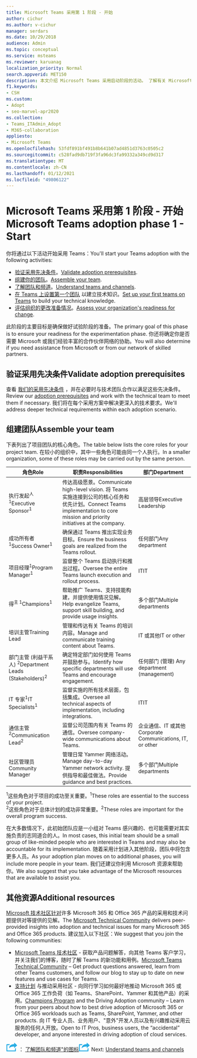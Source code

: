 ```yaml
---
title: Microsoft Teams 采用第 1 阶段 - 开始
author: cichur
ms.author: v-cichur
manager: serdars
ms.date: 10/29/2018
audience: Admin
ms.topic: conceptual
ms.service: msteams
ms.reviewer: karuanag
localization_priority: Normal
search.appverid: MET150
description: 本文介绍 Microsoft Teams 采用启动阶段的活动。 了解有关 Microsoft Teams 设置和团队规划的最佳实践。
f1.keywords:
- CSH
ms.custom:
- Adopt
- seo-marvel-apr2020
ms.collection:
- Teams_ITAdmin_Adopt
- M365-collaboration
appliesto:
- Microsoft Teams
ms.openlocfilehash: 53fdf891bf491b8b641b07ad4851d3763c0505c2
ms.sourcegitcommit: c528fad9db719f3fa96dc3fa99332a349cd9d317
ms.translationtype: MT
ms.contentlocale: zh-CN
ms.lasthandoff: 01/12/2021
ms.locfileid: "49806122"
---
```

# <a name="microsoft-teams-adoption-phase-1---start"></a><span data-ttu-id="3e9fe-104">Microsoft Teams 采用第 1 阶段 - 开始</span><span class="sxs-lookup"><span data-stu-id="3e9fe-104">Microsoft Teams adoption phase 1 - Start</span></span>

<span data-ttu-id="3e9fe-105">你将通过以下活动开始采用 Teams：</span><span class="sxs-lookup"><span data-stu-id="3e9fe-105">You'll start your Teams adoption with the following activities:</span></span>

- <span data-ttu-id="3e9fe-106">[验证采用先决条件](#validate-adoption-prerequisites)。</span><span class="sxs-lookup"><span data-stu-id="3e9fe-106">[Validate adoption prerequisites](#validate-adoption-prerequisites).</span></span>
- <span data-ttu-id="3e9fe-107">[组建你的团队](#assemble-your-team)。</span><span class="sxs-lookup"><span data-stu-id="3e9fe-107">[Assemble your team](#assemble-your-team).</span></span>
- <span data-ttu-id="3e9fe-108">[了解团队和频道](teams-adoption-understand-teams-and-channels.md)。</span><span class="sxs-lookup"><span data-stu-id="3e9fe-108">[Understand teams and channels](teams-adoption-understand-teams-and-channels.md).</span></span>
- <span data-ttu-id="3e9fe-109">[在 Teams 上设置第一个团队](teams-adoption-your-first-teams.md) 以建立技术知识。</span><span class="sxs-lookup"><span data-stu-id="3e9fe-109">[Set up your first teams on Teams](teams-adoption-your-first-teams.md) to build your technical knowledge.</span></span>
- <span data-ttu-id="3e9fe-110">[评估组织的更改准备情况](teams-adoption-assess-readiness.md)。</span><span class="sxs-lookup"><span data-stu-id="3e9fe-110">[Assess your organization's readiness for change](teams-adoption-assess-readiness.md).</span></span>

<span data-ttu-id="3e9fe-111">此阶段的主要目标是确保做好试验阶段的准备。</span><span class="sxs-lookup"><span data-stu-id="3e9fe-111">The primary goal of this phase is to ensure your readiness for the experimentation phase.</span></span> <span data-ttu-id="3e9fe-112">你还将确定你是否需要 Microsoft 或我们经验丰富的合作伙伴网络的协助。</span><span class="sxs-lookup"><span data-stu-id="3e9fe-112">You will also determine if you need assistance from Microsoft or from our network of skilled partners.</span></span>  

## <a name="validate-adoption-prerequisites"></a><span data-ttu-id="3e9fe-113">验证采用先决条件</span><span class="sxs-lookup"><span data-stu-id="3e9fe-113">Validate adoption prerequisites</span></span>

<span data-ttu-id="3e9fe-114">查看 [我们的采用先决条件](teams-adoption-get-started.md#adoption-prerequisites) ，并在必要时与技术团队合作以满足这些先决条件。</span><span class="sxs-lookup"><span data-stu-id="3e9fe-114">Review our [adoption prerequisites](teams-adoption-get-started.md#adoption-prerequisites) and work with the technical team to meet them if necessary.</span></span> <span data-ttu-id="3e9fe-115">我们将在每个采用方案中解决更深入的技术要求。</span><span class="sxs-lookup"><span data-stu-id="3e9fe-115">We'll address deeper technical requirements within each adoption scenario.</span></span>

## <a name="assemble-your-team"></a><span data-ttu-id="3e9fe-116">组建团队</span><span class="sxs-lookup"><span data-stu-id="3e9fe-116">Assemble your team</span></span>

<span data-ttu-id="3e9fe-117">下表列出了项目团队的核心角色。</span><span class="sxs-lookup"><span data-stu-id="3e9fe-117">The table below lists the core roles for your project team.</span></span> <span data-ttu-id="3e9fe-118">在较小的组织中，其中一些角色可能由同一个人执行。</span><span class="sxs-lookup"><span data-stu-id="3e9fe-118">In a smaller organization, some of these roles may be carried out by the same person.</span></span>

| <span data-ttu-id="3e9fe-119">角色</span><span class="sxs-lookup"><span data-stu-id="3e9fe-119">Role</span></span> | <span data-ttu-id="3e9fe-120">职责</span><span class="sxs-lookup"><span data-stu-id="3e9fe-120">Responsibilities</span></span> | <span data-ttu-id="3e9fe-121">部门</span><span class="sxs-lookup"><span data-stu-id="3e9fe-121">Department</span></span> |
| ---- | ---------------- | ---------- |
| <span data-ttu-id="3e9fe-122">执行发起<sup>人 1</sup></span><span class="sxs-lookup"><span data-stu-id="3e9fe-122">Executive Sponsor<sup>1</sup></span></span> | <span data-ttu-id="3e9fe-123">传达高级愿景。</span><span class="sxs-lookup"><span data-stu-id="3e9fe-123">Communicate high-level vision.</span></span> <span data-ttu-id="3e9fe-124">将 Teams 实施连接到公司的核心任务和优先计划。</span><span class="sxs-lookup"><span data-stu-id="3e9fe-124">Connect Teams implementation to core mission and priority initiatives at the company.</span></span> | <span data-ttu-id="3e9fe-125">高层领导</span><span class="sxs-lookup"><span data-stu-id="3e9fe-125">Executive Leadership</span></span> |
| <span data-ttu-id="3e9fe-126">成功所有者<sup>1</sup></span><span class="sxs-lookup"><span data-stu-id="3e9fe-126">Success Owner<sup>1</sup></span></span> | <span data-ttu-id="3e9fe-127">确保通过 Teams 推出实现业务目标。</span><span class="sxs-lookup"><span data-stu-id="3e9fe-127">Ensure the business goals are realized from the Teams rollout.</span></span> | <span data-ttu-id="3e9fe-128">任何部门</span><span class="sxs-lookup"><span data-stu-id="3e9fe-128">Any department</span></span> |
| <span data-ttu-id="3e9fe-129">项目经理<sup>1</sup></span><span class="sxs-lookup"><span data-stu-id="3e9fe-129">Program Manager<sup>1</sup></span></span> | <span data-ttu-id="3e9fe-130">监督整个 Teams 启动执行和推出过程。</span><span class="sxs-lookup"><span data-stu-id="3e9fe-130">Oversee the entire Teams launch execution and rollout process.</span></span> | <span data-ttu-id="3e9fe-131">IT</span><span class="sxs-lookup"><span data-stu-id="3e9fe-131">IT</span></span> |
| <span data-ttu-id="3e9fe-132">得<sup>主 1</sup></span><span class="sxs-lookup"><span data-stu-id="3e9fe-132">Champions<sup>1</sup></span></span> | <span data-ttu-id="3e9fe-133">帮助推广 Teams、支持技能构建，并提供使用情况见解。</span><span class="sxs-lookup"><span data-stu-id="3e9fe-133">Help evangelize Teams, support skill building, and provide usage insights.</span></span> | <span data-ttu-id="3e9fe-134">多个部门</span><span class="sxs-lookup"><span data-stu-id="3e9fe-134">Multiple departments</span></span> |
| <span data-ttu-id="3e9fe-135">培训主管</span><span class="sxs-lookup"><span data-stu-id="3e9fe-135">Training Lead</span></span> | <span data-ttu-id="3e9fe-136">管理和传达有关 Teams 的培训内容。</span><span class="sxs-lookup"><span data-stu-id="3e9fe-136">Manage and communicate training content about Teams.</span></span> | <span data-ttu-id="3e9fe-137">IT 或其他</span><span class="sxs-lookup"><span data-stu-id="3e9fe-137">IT or other</span></span> |
| <span data-ttu-id="3e9fe-138">部门主管 (利益干系人) <sup>2</sup></span><span class="sxs-lookup"><span data-stu-id="3e9fe-138">Department Leads (Stakeholders)<sup>2</sup></span></span> | <span data-ttu-id="3e9fe-139">确定特定部门如何使用 Teams 并鼓励参与。</span><span class="sxs-lookup"><span data-stu-id="3e9fe-139">Identify how specific departments will use Teams and encourage engagement.</span></span> | <span data-ttu-id="3e9fe-140">任何部门 (管理) </span><span class="sxs-lookup"><span data-stu-id="3e9fe-140">Any department (management)</span></span> |
| <span data-ttu-id="3e9fe-141">IT 专家<sup>1</sup></span><span class="sxs-lookup"><span data-stu-id="3e9fe-141">IT Specialists<sup>1</sup></span></span> | <span data-ttu-id="3e9fe-142">监督实施的所有技术层面，包括集成。</span><span class="sxs-lookup"><span data-stu-id="3e9fe-142">Oversee all technical aspects of implementation, including integrations.</span></span> | <span data-ttu-id="3e9fe-143">IT</span><span class="sxs-lookup"><span data-stu-id="3e9fe-143">IT</span></span> |
| <span data-ttu-id="3e9fe-144">通信主管<sup>2</sup></span><span class="sxs-lookup"><span data-stu-id="3e9fe-144">Communication Lead<sup>2</sup></span></span> | <span data-ttu-id="3e9fe-145">监督公司范围内有关 Teams 的通信。</span><span class="sxs-lookup"><span data-stu-id="3e9fe-145">Oversee company-wide communications about Teams.</span></span> | <span data-ttu-id="3e9fe-146">企业通信、IT 或其他</span><span class="sxs-lookup"><span data-stu-id="3e9fe-146">Corporate Communications, IT, or other</span></span> |
| <span data-ttu-id="3e9fe-147">社区管理员</span><span class="sxs-lookup"><span data-stu-id="3e9fe-147">Community Manager</span></span> | <span data-ttu-id="3e9fe-148">管理日常 Yammer 网络活动。</span><span class="sxs-lookup"><span data-stu-id="3e9fe-148">Manage day-to-day Yammer network activity.</span></span> <span data-ttu-id="3e9fe-149">提供指导和最佳做法。</span><span class="sxs-lookup"><span data-stu-id="3e9fe-149">Provide guidance and best practices.</span></span> | <span data-ttu-id="3e9fe-150">多个部门</span><span class="sxs-lookup"><span data-stu-id="3e9fe-150">Multiple departments</span></span> |

<span data-ttu-id="3e9fe-151"><sup>1</sup>这些角色对于项目的成功至关重要。</span><span class="sxs-lookup"><span data-stu-id="3e9fe-151"><sup>1</sup>These roles are essential to the success of your project.</span></span></br>
<span data-ttu-id="3e9fe-152"><sup>2</sup>这些角色对于总体计划的成功非常重要。</span><span class="sxs-lookup"><span data-stu-id="3e9fe-152"><sup>2</sup>These roles are important for the overall program success.</span></span>

<span data-ttu-id="3e9fe-153">在大多数情况下，此初始团队应是一小组对 Teams 感兴趣的、也可能需要对其实施负责的志同道合的人。</span><span class="sxs-lookup"><span data-stu-id="3e9fe-153">In most cases, this initial team should be a small group of like-minded people who are interested in Teams and may also be accountable for its implementation.</span></span> <span data-ttu-id="3e9fe-154">随着采用计划进入其他阶段，团队中将包含更多人员。</span><span class="sxs-lookup"><span data-stu-id="3e9fe-154">As your adoption plan moves on to additional phases, you will include more people in your team.</span></span> <span data-ttu-id="3e9fe-155">我们还建议你利用 Microsoft 资源来帮助你。</span><span class="sxs-lookup"><span data-stu-id="3e9fe-155">We also suggest that you take advantage of the Microsoft resources that are available to assist you.</span></span> 

## <a name="additional-resources"></a><span data-ttu-id="3e9fe-156">其他资源</span><span class="sxs-lookup"><span data-stu-id="3e9fe-156">Additional resources</span></span>

<span data-ttu-id="3e9fe-157">[Microsoft 技术社区针对](https://aka.ms/TechCommunity)许多 Microsoft 365 和 Office 365 产品的采用和技术问题提供对等提供的见解。</span><span class="sxs-lookup"><span data-stu-id="3e9fe-157">The [Microsoft Technical Community](https://aka.ms/TechCommunity) delivers peer-provided insights into adoption and technical issues for many Microsoft 365 and Office 365 products.</span></span> <span data-ttu-id="3e9fe-158">建议加入以下社区：</span><span class="sxs-lookup"><span data-stu-id="3e9fe-158">We suggest that you join the following communities:</span></span>

- <span data-ttu-id="3e9fe-159">[Microsoft Teams 技术社区](https://aka.ms/TeamsCommunity) - 获取产品问题解答，向其他 Teams 客户学习，并关注我们的博客，随时了解 Teams 的新功能和用例。</span><span class="sxs-lookup"><span data-stu-id="3e9fe-159">[Microsoft Teams Technical Community](https://aka.ms/TeamsCommunity) – Get product questions answered, learn from other Teams customers, and follow our blog to stay up to date on new features and use cases for Teams.</span></span> 
- <span data-ttu-id="3e9fe-160">[支持计划](https://aka.ms/O365Champions) 与推动采用社区 - 向同行学习如何最好地推动 Microsoft 365 或 Office 365 工作负荷（如 Teams、SharePoint、Yammer 和其他产品）的采用。</span><span class="sxs-lookup"><span data-stu-id="3e9fe-160">[Champions Program](https://aka.ms/O365Champions) and the Driving Adoption community – Learn from your peers about how to best drive adoption of Microsoft 365 or Office 365 workloads such as Teams, SharePoint, Yammer, and other products.</span></span> <span data-ttu-id="3e9fe-161">向 IT 专业人员、业务用户、"意外"开发人员以及有兴趣推动采用云服务的任何人开放。</span><span class="sxs-lookup"><span data-stu-id="3e9fe-161">Open to IT Pros, business users, the “accidental” developer, and anyone interested in driving adoption of cloud services.</span></span>  


<span data-ttu-id="3e9fe-162">![表示下一步"下一步 ](media/teams-adoption-next-icon.png) ： [了解团队和频道"的图标](teams-adoption-understand-teams-and-channels.md)</span><span class="sxs-lookup"><span data-stu-id="3e9fe-162">![An icon representing the next step](media/teams-adoption-next-icon.png) Next: [Understand teams and channels](teams-adoption-understand-teams-and-channels.md)</span></span>
